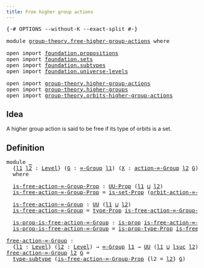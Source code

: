 ```yaml
---
title: Free higher group actions
---
```


<pre class="Agda"><a id="51" class="Symbol">{-#</a> <a id="55" class="Keyword">OPTIONS</a> <a id="63" class="Pragma">--without-K</a> <a id="75" class="Pragma">--exact-split</a> <a id="89" class="Symbol">#-}</a>

<a id="94" class="Keyword">module</a> <a id="101" href="group-theory.free-higher-group-actions.html" class="Module">group-theory.free-higher-group-actions</a> <a id="140" class="Keyword">where</a>

<a id="147" class="Keyword">open</a> <a id="152" class="Keyword">import</a> <a id="159" href="foundation.propositions.html" class="Module">foundation.propositions</a>
<a id="183" class="Keyword">open</a> <a id="188" class="Keyword">import</a> <a id="195" href="foundation.sets.html" class="Module">foundation.sets</a>
<a id="211" class="Keyword">open</a> <a id="216" class="Keyword">import</a> <a id="223" href="foundation.subtypes.html" class="Module">foundation.subtypes</a>
<a id="243" class="Keyword">open</a> <a id="248" class="Keyword">import</a> <a id="255" href="foundation.universe-levels.html" class="Module">foundation.universe-levels</a>

<a id="283" class="Keyword">open</a> <a id="288" class="Keyword">import</a> <a id="295" href="group-theory.higher-group-actions.html" class="Module">group-theory.higher-group-actions</a>
<a id="329" class="Keyword">open</a> <a id="334" class="Keyword">import</a> <a id="341" href="group-theory.higher-groups.html" class="Module">group-theory.higher-groups</a>
<a id="368" class="Keyword">open</a> <a id="373" class="Keyword">import</a> <a id="380" href="group-theory.orbits-higher-group-actions.html" class="Module">group-theory.orbits-higher-group-actions</a>
</pre>
## Idea

A higher group action is said to be free if its type of orbits is a set.

## Definition

<pre class="Agda"><a id="532" class="Keyword">module</a> <a id="539" href="group-theory.free-higher-group-actions.html#539" class="Module">_</a>
  <a id="543" class="Symbol">{</a><a id="544" href="group-theory.free-higher-group-actions.html#544" class="Bound">l1</a> <a id="547" href="group-theory.free-higher-group-actions.html#547" class="Bound">l2</a> <a id="550" class="Symbol">:</a> <a id="552" href="Agda.Primitive.html#597" class="Postulate">Level</a><a id="557" class="Symbol">}</a> <a id="559" class="Symbol">(</a><a id="560" href="group-theory.free-higher-group-actions.html#560" class="Bound">G</a> <a id="562" class="Symbol">:</a> <a id="564" href="group-theory.higher-groups.html#1626" class="Function">∞-Group</a> <a id="572" href="group-theory.free-higher-group-actions.html#544" class="Bound">l1</a><a id="574" class="Symbol">)</a> <a id="576" class="Symbol">(</a><a id="577" href="group-theory.free-higher-group-actions.html#577" class="Bound">X</a> <a id="579" class="Symbol">:</a> <a id="581" href="group-theory.higher-group-actions.html#367" class="Function">action-∞-Group</a> <a id="596" href="group-theory.free-higher-group-actions.html#547" class="Bound">l2</a> <a id="599" href="group-theory.free-higher-group-actions.html#560" class="Bound">G</a><a id="600" class="Symbol">)</a>
  <a id="604" class="Keyword">where</a>
  
  <a id="615" href="group-theory.free-higher-group-actions.html#615" class="Function">is-free-action-∞-Group-Prop</a> <a id="643" class="Symbol">:</a> <a id="645" href="foundation-core.propositions.html#1393" class="Function">UU-Prop</a> <a id="653" class="Symbol">(</a><a id="654" href="group-theory.free-higher-group-actions.html#544" class="Bound">l1</a> <a id="657" href="Agda.Primitive.html#810" class="Primitive Operator">⊔</a> <a id="659" href="group-theory.free-higher-group-actions.html#547" class="Bound">l2</a><a id="661" class="Symbol">)</a>
  <a id="665" href="group-theory.free-higher-group-actions.html#615" class="Function">is-free-action-∞-Group-Prop</a> <a id="693" class="Symbol">=</a> <a id="695" href="foundation.sets.html#2542" class="Function">is-set-Prop</a> <a id="707" class="Symbol">(</a><a id="708" href="group-theory.orbits-higher-group-actions.html#454" class="Function">orbit-action-∞-Group</a> <a id="729" href="group-theory.free-higher-group-actions.html#560" class="Bound">G</a> <a id="731" href="group-theory.free-higher-group-actions.html#577" class="Bound">X</a><a id="732" class="Symbol">)</a>

  <a id="737" href="group-theory.free-higher-group-actions.html#737" class="Function">is-free-action-∞-Group</a> <a id="760" class="Symbol">:</a> <a id="762" href="foundation-core.universe-levels.html#235" class="Primitive">UU</a> <a id="765" class="Symbol">(</a><a id="766" href="group-theory.free-higher-group-actions.html#544" class="Bound">l1</a> <a id="769" href="Agda.Primitive.html#810" class="Primitive Operator">⊔</a> <a id="771" href="group-theory.free-higher-group-actions.html#547" class="Bound">l2</a><a id="773" class="Symbol">)</a>
  <a id="777" href="group-theory.free-higher-group-actions.html#737" class="Function">is-free-action-∞-Group</a> <a id="800" class="Symbol">=</a> <a id="802" href="foundation-core.propositions.html#1495" class="Function">type-Prop</a> <a id="812" href="group-theory.free-higher-group-actions.html#615" class="Function">is-free-action-∞-Group-Prop</a>

  <a id="843" href="group-theory.free-higher-group-actions.html#843" class="Function">is-prop-is-free-action-∞-Group</a> <a id="874" class="Symbol">:</a> <a id="876" href="foundation-core.propositions.html#1309" class="Function">is-prop</a> <a id="884" href="group-theory.free-higher-group-actions.html#737" class="Function">is-free-action-∞-Group</a>
  <a id="909" href="group-theory.free-higher-group-actions.html#843" class="Function">is-prop-is-free-action-∞-Group</a> <a id="940" class="Symbol">=</a> <a id="942" href="foundation-core.propositions.html#1562" class="Function">is-prop-type-Prop</a> <a id="960" href="group-theory.free-higher-group-actions.html#615" class="Function">is-free-action-∞-Group-Prop</a>

<a id="free-action-∞-Group"></a><a id="989" href="group-theory.free-higher-group-actions.html#989" class="Function">free-action-∞-Group</a> <a id="1009" class="Symbol">:</a>
  <a id="1013" class="Symbol">{</a><a id="1014" href="group-theory.free-higher-group-actions.html#1014" class="Bound">l1</a> <a id="1017" class="Symbol">:</a> <a id="1019" href="Agda.Primitive.html#597" class="Postulate">Level</a><a id="1024" class="Symbol">}</a> <a id="1026" class="Symbol">(</a><a id="1027" href="group-theory.free-higher-group-actions.html#1027" class="Bound">l2</a> <a id="1030" class="Symbol">:</a> <a id="1032" href="Agda.Primitive.html#597" class="Postulate">Level</a><a id="1037" class="Symbol">)</a> <a id="1039" class="Symbol">→</a> <a id="1041" href="group-theory.higher-groups.html#1626" class="Function">∞-Group</a> <a id="1049" href="group-theory.free-higher-group-actions.html#1014" class="Bound">l1</a> <a id="1052" class="Symbol">→</a> <a id="1054" href="foundation-core.universe-levels.html#235" class="Primitive">UU</a> <a id="1057" class="Symbol">(</a><a id="1058" href="group-theory.free-higher-group-actions.html#1014" class="Bound">l1</a> <a id="1061" href="Agda.Primitive.html#810" class="Primitive Operator">⊔</a> <a id="1063" href="Agda.Primitive.html#780" class="Primitive">lsuc</a> <a id="1068" href="group-theory.free-higher-group-actions.html#1027" class="Bound">l2</a><a id="1070" class="Symbol">)</a>
<a id="1072" href="group-theory.free-higher-group-actions.html#989" class="Function">free-action-∞-Group</a> <a id="1092" href="group-theory.free-higher-group-actions.html#1092" class="Bound">l2</a> <a id="1095" href="group-theory.free-higher-group-actions.html#1095" class="Bound">G</a> <a id="1097" class="Symbol">=</a>
  <a id="1101" href="foundation-core.subtypes.html#2609" class="Function">type-subtype</a> <a id="1114" class="Symbol">(</a><a id="1115" href="group-theory.free-higher-group-actions.html#615" class="Function">is-free-action-∞-Group-Prop</a> <a id="1143" class="Symbol">{</a><a id="1144" class="Argument">l2</a> <a id="1147" class="Symbol">=</a> <a id="1149" href="group-theory.free-higher-group-actions.html#1092" class="Bound">l2</a><a id="1151" class="Symbol">}</a> <a id="1153" href="group-theory.free-higher-group-actions.html#1095" class="Bound">G</a><a id="1154" class="Symbol">)</a>
</pre>